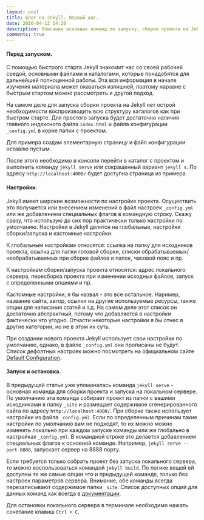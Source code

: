 ```yaml
---
layout: post
title: Блог на Jekyll. Первый шаг.
date: 2016-04-12 14:20
description: Описание основных команд по запуску, сборке проекта на Jekyll, основные параметры настройки Jekyll
comments: true
---
```

#### Перед запуском.
С помощью быстрого старта Jekyll знакомит нас со своей рабочей средой, основными файлами и каталогами, которые понадобятся для дальнейшей полноценной работы. Эта вся информация в начале изучения материала может оказаться излишней, поэтому наравне с быстрым стартом можно рассмотреть и другой подход.

На самом деле для запуска сборки проекта на Jekyll нет острой необходимости воспроизводить всю структуру каталогов как при быстром старте. Для простого запуска будет достаточно наличия главного индексного файла `index.html` и  файла конфигурации `_config.yml` в корне папки с проектом.

Для примера создам элементарную страницу и файл конфигурации оставлю пустым.



После этого необходимо в консоли перейти в каталог с проектом и выполнить команду `jekyll serve` или сокращенный вариант `jekyll s`. По адресу `http://localhost:4000/` будет доступна страница из примера.


#### Настройки.
Jekyll имеет широкие возможности по настройке проекта. Осуществить это получается или внесением изменений в файл настроек `_config.yml` или же добавлением специальных флагов в командную строку. Скажу сразу, что использую до сих пор практически только настройки по умолчанию. Настройки в Jekyll делятся на глобальные, настройки сборки/запуска и кастомные настройки.

К глобальным настройкам относятся: ссылка на папку для исходников проекта, ссылка для папки готовой сборки, списки обрабатываемых/необрабатываемых при сборке файлов и папок, часовой пояс и пр.

К настройкам сборки/запуска проекта относятся: адрес локального сервера, пересборка проекта при изменении исходных файлов, запуск с определенными опциями и пр.

Кастомные настройки, я бы назвал - это все остальное. Наример, название сайта, автор, ссылки на другие используемые ресурсы, также опции для написания статей и т.д. На самом деле этот список он достаточно абстрактный, потому что добавляется в настройки фактически что угодно. Отчасти некоторые настройки я бы отнес в другие категории, но не в этом их суть.

При создании нового проекта Jekyll использует свои настройки по умолчанию, однако, в файле `_config.yml` они прописаны не будут. Список дефолтных настроек можно посмотреть на официальном сайте [Default Configuration](https://jekyllrb.com/docs/configuration/#default-configuration).

#### Запуск и остановка.

В предыдущей статье уже упоминалась команда `jekyll serve` - основная команда для сборки проекта и запуска на локальном сервере. По умолчанию эта команда собирает проект из папки с вашими исходниками в папку `_site` и размещает содержимое сгенерированного сайта по адресу `http://localhost:4000/`. При сборке также использует настройки из файла `_config.yml`. Если по определенным причинам такие настройки по умолчанию вам не подходят, то их можно можно изменять локально при каждом запуске команды или же глобально в настройках `_config.yml`. В командной строке это делается добавлением специальных флагов к основной команде. Например, `jekyll serve --port 8888`, запускает сервер на 8888 порту.

Если требуется только собрать проект без запуска локального сервера, то можно воспользоваться командой `jekyll build`. По логике вещей ей доступны те же самые опции что и предыдущей команде, только без настроек параметров сервера. Внимание, обе команды всегда перезаписывают содержимое папки `_site`. Список доступных опций для данных команд как всегда в [документации](https://jekyllrb.com/docs/configuration/#build-command-options).

Для остановки локального сервера в терминале необходимо нажать сочетание клавиш `Ctrl + C`.
